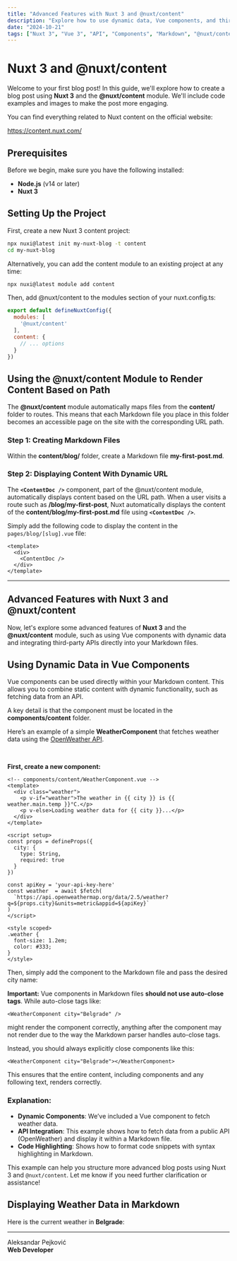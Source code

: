 ```yaml
---
title: "Advanced Features with Nuxt 3 and @nuxt/content"
description: "Explore how to use dynamic data, Vue components, and third-party APIs in Nuxt 3 using Markdown."
date: "2024-10-21"
tags: ["Nuxt 3", "Vue 3", "API", "Components", "Markdown", "@nuxt/content"]
---
```


# Nuxt 3 and @nuxt/content

Welcome to your first blog post! In this guide, we'll explore how to create a blog post using **Nuxt 3** and the **@nuxt/content** module. We'll include code examples and images to make the post more engaging.

You can find everything related to Nuxt content on the official website:

https://content.nuxt.com/

## Prerequisites

Before we begin, make sure you have the following installed:

- **Node.js** (v14 or later)
- **Nuxt 3**

## Setting Up the Project

First, create a new Nuxt 3 content project:

```bash
npx nuxi@latest init my-nuxt-blog -t content
cd my-nuxt-blog
```

Alternatively, you can add the content module to an existing project at any time:
```bash
npx nuxi@latest module add content
```

Then, add @nuxt/content to the modules section of your nuxt.config.ts:

```js
export default defineNuxtConfig({
  modules: [
    '@nuxt/content'
  ],
  content: {
    // ... options
  }
})
```

## Using the @nuxt/content Module to Render Content Based on Path

The **@nuxt/content** module automatically maps files from the **content/** folder to routes. This means that each Markdown file you place in this folder becomes an accessible page on the site with the corresponding URL path.

### Step 1: Creating Markdown Files

Within the **content/blog/** folder, create a Markdown file **my-first-post.md**.

### Step 2: Displaying Content With Dynamic URL

The **`<ContentDoc />`** component, part of the @nuxt/content module, automatically displays content based on the URL path. When a user visits a route such as **/blog/my-first-post**, Nuxt automatically displays the content of the **content/blog/my-first-post.md** file using **`<ContentDoc />`**.

Simply add the following code to display the content in the `pages/blog/[slug].vue` file:

```vue
<template>
  <div>
    <ContentDoc />
  </div>
</template>
```

---

## Advanced Features with Nuxt 3 and @nuxt/content

Now, let's explore some advanced features of **Nuxt 3** and the **@nuxt/content** module, such as using Vue components with dynamic data and integrating third-party APIs directly into your Markdown files.

## Using Dynamic Data in Vue Components

Vue components can be used directly within your Markdown content. This allows you to combine static content with dynamic functionality, such as fetching data from an API.

A key detail is that the component must be located in the **components/content** folder.

Here’s an example of a simple **WeatherComponent** that fetches weather data using the [OpenWeather API](https://openweathermap.org/).

<br/>

**First, create a new component:**

```vue
<!-- components/content/WeatherComponent.vue -->
<template>
  <div class="weather">
    <p v-if="weather">The weather in {{ city }} is {{ weather.main.temp }}°C.</p>
    <p v-else>Loading weather data for {{ city }}...</p>
  </div>
</template>

<script setup>
const props = defineProps({
  city: {
    type: String,
    required: true
  }
})

const apiKey = 'your-api-key-here'
const weather  = await $fetch(
  `https://api.openweathermap.org/data/2.5/weather?q=${props.city}&units=metric&appid=${apiKey}`
)
</script>

<style scoped>
.weather {
  font-size: 1.2em;
  color: #333;
}
</style>
```

Then, simply add the component to the Markdown file and pass the desired city name:

**Important:** Vue components in Markdown files **should not use auto-close tags**. While auto-close tags like:

```vue
<WeatherComponent city="Belgrade" />
```

might render the component correctly, anything after the component may not render due to the way the Markdown parser handles auto-close tags.

Instead, you should always explicitly close components like this:

```vue
<WeatherComponent city="Belgrade"></WeatherComponent>
```

This ensures that the entire content, including components and any following text, renders correctly.

### Explanation:

- **Dynamic Components**: We’ve included a Vue component to fetch weather data.
- **API Integration**: This example shows how to fetch data from a public API (OpenWeather) and display it within a Markdown file.
- **Code Highlighting**: Shows how to format code snippets with syntax highlighting in Markdown.

This example can help you structure more advanced blog posts using Nuxt 3 and `@nuxt/content`. Let me know if you need further clarification or assistance!

## Displaying Weather Data in Markdown

Here is the current weather in **Belgrade**:

<WeatherComponent city="Belgrade"></WeatherComponent>

---

Aleksandar Pejković  
**Web Developer**  
